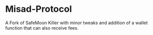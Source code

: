 # Misad-Protocol
A Fork of SafeMoon Killer with minor tweaks and addition of a wallet function that can also receive fees.
